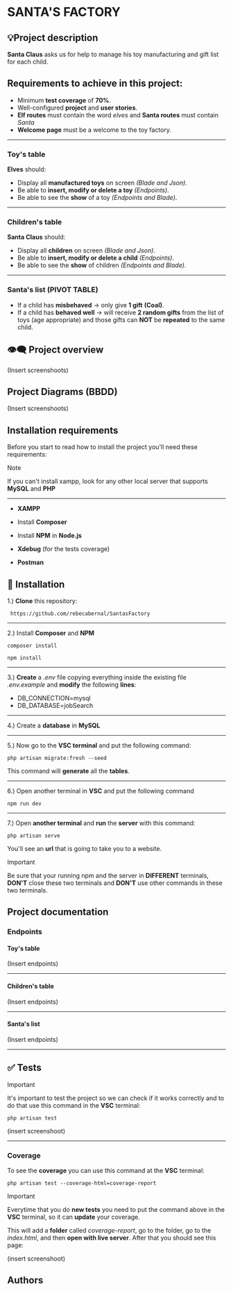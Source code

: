 # SANTA'S FACTORY

## :bulb:Project description

**Santa Claus** asks us for help to manage his toy manufacturing and gift list for each child.

## Requirements to achieve in this project:

- Minimum **test coverage** of **70%**.
- Well-configured **project** and **user stories**.
- **Elf routes** must contain the word *elves* and **Santa routes** must contain *Santa*
- **Welcome page** must be a welcome to the toy factory.
***
### Toy's table

**Elves** should:

- Display all **manufactured toys** on screen *(Blade and Json)*.
- Be able to **insert, modify or delete a toy** *(Endpoints)*.
- Be able to see the **show** of a toy *(Endpoints and Blade)*.
***
### Children's table

**Santa Claus** should:

- Display all **children** on screen *(Blade and Json)*.
- Be able to **insert, modify or delete a child** *(Endpoints)*.
- Be able to see the **show** of children *(Endpoints and Blade)*.
***
### Santa's list (PIVOT TABLE)

- If a child has **misbehaved** -> only give **1 gift** **(Coal)**.
- If a child has **behaved well** ->  will receive **2 random gifts** from the list of toys (age appropriate) and those gifts can **NOT** be **repeated** to the same child.

## :eye_speech_bubble: Project overview

(Insert screenshoots)

## Project Diagrams (BBDD)

(Insert screenshoots)

## Installation requirements

Before you start to read how to install the project you'll need these requirements:
>[!NOTE]
>If you can't install xampp, look for any other local server that supports **MySQL** and **PHP**
***

- **XAMPP**

- Install **Composer**

- Install **NPM** in **Node.js**

- **Xdebug** (for the tests coverage)

- **Postman**


## :scroll: Installation

1.) **Clone** this repository:
```
 https://github.com/rebecabernal/SantasFactory
```
***
2.) Install **Composer** and **NPM**
```
composer install
```
```
npm install
```
***
3.) **Create** a *.env* file copying everything inside the existing file *.env.example* and **modify** the following **lines**:
* DB_CONNECTION=mysql
* DB_DATABASE=jobSearch

***
4.) Create a **database** in **MySQL**
***
5.) Now go to the **VSC terminal** and put the following command:
```
php artisan migrate:fresh --seed
```
This command will **generate** all the **tables**.
***
6.) Open another terminal in **VSC** and put the following command
```
npm run dev
```
***
7.) Open **another terminal** and **run** the **server** with this command:
```
php artisan serve
```
You'll see an **url** that is going to take you to a website.

>[!IMPORTANT]
>Be sure that your running npm and the server in **DIFFERENT** terminals, **DON'T** close these two terminals and **DON'T** use other commands in these two terminals. 

## Project documentation

### Endpoints

#### Toy's table
(Insert endpoints)
***

#### Children's table
(Insert endpoints)
***

#### Santa's list
(Insert endpoints)
***

## :white_check_mark: Tests

> [!IMPORTANT]
> It's important to test the project so we can check if it works correctly and to do that use this command in the **VSC** terminal:

```
php artisan test
```
(insert screenshoot)

***
### Coverage

To see the **coverage** you can use this command at the **VSC** terminal:
```
php artisan test --coverage-html=coverage-report
```

> [!IMPORTANT]
> Everytime that you do **new tests** you need to put the command above in the **VSC** terminal, so it can **update** your coverage.

This will add a **folder** called *coverage-report*, go to the folder, go to the *index.html*, and then **open with live server**. After that you should see this page:

(insert screenshoot)

## Authors


